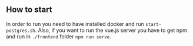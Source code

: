 ## How to start

In order to run you need to have installed docker and run `start-postgres.sh`.
Also, if you want to run the vue.js server you have to get npm and run in `./frontend` folder
`npm run serve`. 